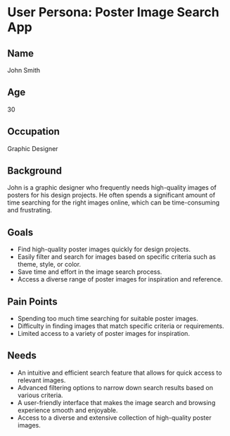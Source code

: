 # User Persona: Poster Image Search App

## Name

John Smith

## Age

30

## Occupation

Graphic Designer

## Background

John is a graphic designer who frequently needs high-quality images of posters
for his design projects. He often spends a significant amount of time searching
for the right images online, which can be time-consuming and frustrating.

## Goals

- Find high-quality poster images quickly for design projects.
- Easily filter and search for images based on specific criteria such as theme,
  style, or color.
- Save time and effort in the image search process.
- Access a diverse range of poster images for inspiration and reference.

## Pain Points

- Spending too much time searching for suitable poster images.
- Difficulty in finding images that match specific criteria or requirements.
- Limited access to a variety of poster images for inspiration.

## Needs

- An intuitive and efficient search feature that allows for quick access to
  relevant images.
- Advanced filtering options to narrow down search results based on various
  criteria.
- A user-friendly interface that makes the image search and browsing experience
  smooth and enjoyable.
- Access to a diverse and extensive collection of high-quality poster images.
